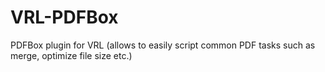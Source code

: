 # VRL-PDFBox
PDFBox plugin for VRL (allows to easily script common PDF tasks such as merge, optimize file size etc.)
